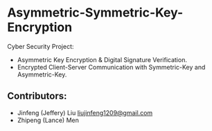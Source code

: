 # Asymmetric-Symmetric-Key-Encryption
Cyber Security Project:
- Asymmetric Key Encryption &amp; Digital Signature Verification. 
- Encrypted Client-Server Communication with Symmetric-Key and Asymmetric-Key. 

## Contributors:
- Jinfeng (Jeffery) Liu <liujinfeng1209@gmail.com>
- Zhipeng (Lance) Men
